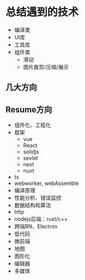 # 总结遇到的技术
- 编译类
- UI库
- 工具库
- 组件类
  - 滑动
  - 图片裁剪/压缩/展示


## 几大方向


## Resume方向
- 组件化、工程化
- 框架
  - vue
  - React
  - solidjs
  - sevlet
  - next
  - nuxt
- ts
- webworker, webAssemble
- 编译原理
- 性能分析、错误监控
- 数据结构和算法
- http
- nodejs后端：rust/c++
- 跨端RN、Electron
- 低代码
- 微前端
- 地图
- 图形化
- 编辑器
- 多媒体